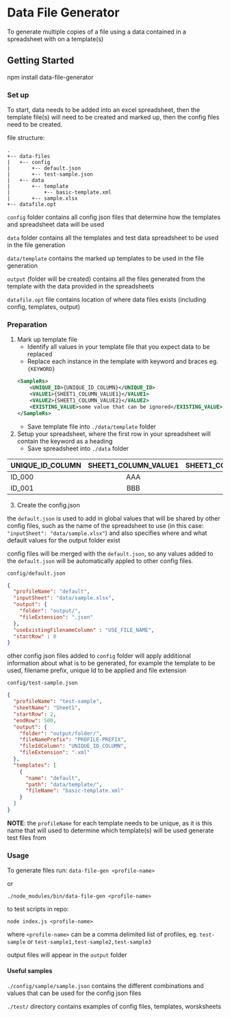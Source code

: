 # Data File Generator
To generate multiple copies of a file using a data contained in a spreadsheet with on a template(s)

## Getting Started
npm install data-file-generator

### Set up
To start, data needs to be added into an excel spreadsheet, then the template file(s) will need to be created and marked up, then the config files need to be created.

file structure:
```
.
+-- data-files
|   +-- config
|       +-- default.json
|       +-- test-sample.json
|   +-- data
|       +-- template
|           +-- basic-template.xml
|       +-- sample.xlsx
+-- datafile.opt
```

`config` folder contains all config json files that determine how the templates and spreadsheet data will be used

`data` folder contains all the templates and test data spreadsheet to be used in the file generation

`data/template` contains the marked up templates to be used in the file generation

`output` (folder will be created) contains all the files generated from the template with the data provided in the spreadsheets

`datafile.opt` file contains location of where data files exists (including config, templates, output)

### Preparation

1. Mark up template file
    - Identify all values in your template file that you expect data to be replaced
    - Replace each instance in the template with keyword and braces eg. `{KEYWORD}`
    ``` xml
    <SampleRs>
        <UNIQUE_ID>{UNIQUE_ID_COLUMN}</UNIQUE_ID>
        <VALUE1>{SHEET1_COLUMN_VALUE1}</VALUE1>
        <VALUE2>{SHEET1_COLUMN_VALUE2}</VALUE2>
        <EXISTING_VALUE>some value that can be ignored</EXISTING_VALUE>
    </SampleRs>
    ```
    - Save template file into `./data/template` folder
2. Setup your spreadsheet, where the first row in your spreadsheet will contain the keyword as a heading
    - Save spreadsheet into `./data` folder

| UNIQUE_ID_COLUMN | SHEET1_COLUMN_VALUE1 | SHEET1_COLUMN_VALUE2 |
|-----------|:-----------:|-----------:| 
| ID_000 | AAA | DDD 123 |
| ID_001 | BBB | EEE 456 |

3. Create the config.json

the `default.json` is used to add in global values that will be shared by other config files, such as the name of the spreadsheet to use (in this case: `"inputSheet": "data/sample.xlsx"`) and also specifies where and what default values for the output folder exist

config files will be merged with the `default.json`, so any values added to the `default.json` will be automatically appled to other config files.

`config/default.json`
``` json
{
  "profileName": "default",
  "inputSheet": "data/sample.xlsx",
  "output": {
    "folder": "output/",
    "fileExtension": ".json"
  },
  "useExistingFilenameColumn" : "USE_FILE_NAME",
  "startRow" : 0
}
```

other config json files added to `config` folder will apply additional information about what is to be generated, for example the template to be used, filename prefix, unique Id to be applied and file extension

`config/test-sample.json`
``` json
{
  "profileName": "test-sample",
  "sheetName": "Sheet1",
  "startRow": 2,
  "endRow": 500,
  "output": {
    "folder": "output/folder/",
    "fileNamePrefix": "PROFILE-PREFIX",
    "fileIdColumn": "UNIQUE_ID_COLUMN",
    "fileExtension": ".xml"
  },
  "templates": [
    {
      "name": "default",
      "path": "data/template/",
      "fileName": "basic-template.xml"
    }
  ]
}
```

**NOTE**: the `profileName` for each template needs to be unique, as it is this name that will used to determine which template(s) will be used generate test files from

### Usage

To generate files run:
`data-file-gen <profile-name>`

or 

`./node_modules/bin/data-file-gen <profile-name>`

to test scripts in repo:

`node index.js <profile-name>`

where `<profile-name>` can be a comma delimited list of profiles, eg. `test-sample` or `test-sample1,test-sample2,test-sample3`

output files will appear in the `output` folder

#### Useful samples

`./config/sample/sample.json` contains the different combinations and values that can be used for the config json files

`./test/` directory contains examples of config files, templates, worsksheets
